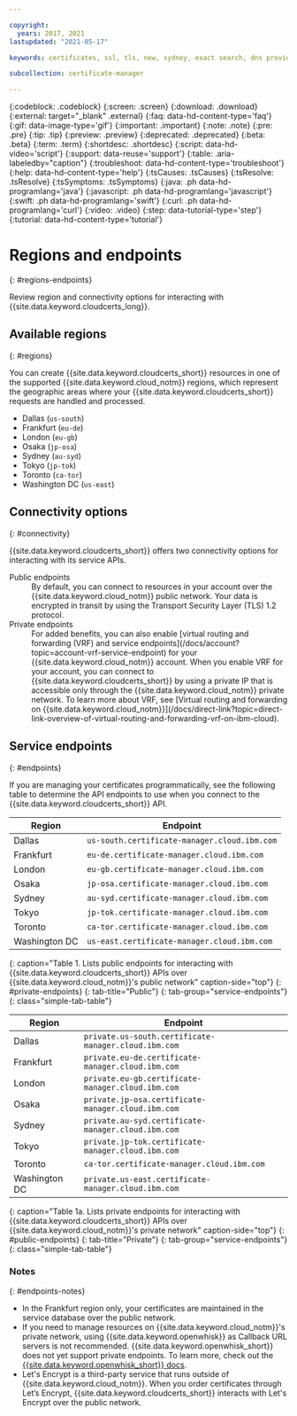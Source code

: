 ```yaml
---

copyright:
  years: 2017, 2021
lastupdated: "2021-05-17"

keywords: certificates, ssl, tls, new, sydney, exact search, dns provider, lets encrypt, renew certificate, order certificates

subcollection: certificate-manager

---
```


{:codeblock: .codeblock}
{:screen: .screen}
{:download: .download}
{:external: target="_blank" .external}
{:faq: data-hd-content-type='faq'}
{:gif: data-image-type='gif'}
{:important: .important}
{:note: .note}
{:pre: .pre}
{:tip: .tip}
{:preview: .preview}
{:deprecated: .deprecated}
{:beta: .beta}
{:term: .term}
{:shortdesc: .shortdesc}
{:script: data-hd-video='script'}
{:support: data-reuse='support'}
{:table: .aria-labeledby="caption"}
{:troubleshoot: data-hd-content-type='troubleshoot'}
{:help: data-hd-content-type='help'}
{:tsCauses: .tsCauses}
{:tsResolve: .tsResolve}
{:tsSymptoms: .tsSymptoms}
{:java: .ph data-hd-programlang='java'}
{:javascript: .ph data-hd-programlang='javascript'}
{:swift: .ph data-hd-programlang='swift'}
{:curl: .ph data-hd-programlang='curl'}
{:video: .video}
{:step: data-tutorial-type='step'}
{:tutorial: data-hd-content-type='tutorial'}



# Regions and endpoints
{: #regions-endpoints}

Review region and connectivity options for interacting with {{site.data.keyword.cloudcerts_long}}.

## Available regions
{: #regions}

You can create {{site.data.keyword.cloudcerts_short}} resources in one of the supported {{site.data.keyword.cloud_notm}} regions, which represent the geographic areas where your {{site.data.keyword.cloudcerts_short}} requests are handled and processed.

- Dallas (`us-south`)
- Frankfurt (`eu-de`)
- London (`eu-gb`)
- Osaka (`jp-osa`)
- Sydney (`au-syd`)
- Tokyo (`jp-tok`)
- Toronto (`ca-tor`)
- Washington DC (`us-east`)



## Connectivity options
{: #connectivity}

{{site.data.keyword.cloudcerts_short}} offers two connectivity options for interacting with its service APIs.

<dl>
  <dt>Public endpoints</dt>
    <dd>By default, you can connect to resources in your account over the {{site.data.keyword.cloud_notm}} public network. Your data is encrypted in transit by using the Transport Security Layer (TLS) 1.2 protocol.
    </dd>
  <dt>Private endpoints</dt>
    <dd>For added benefits, you can also enable [virtual routing and forwarding (VRF) and service endpoints](/docs/account?topic=account-vrf-service-endpoint) for your {{site.data.keyword.cloud_notm}} account. When you enable VRF for your account, you can connect to {{site.data.keyword.cloudcerts_short}} by using a private IP that is accessible only through the {{site.data.keyword.cloud_notm}} private network. To learn more about VRF, see [Virtual routing and forwarding on {{site.data.keyword.cloud_notm}}](/docs/direct-link?topic=direct-link-overview-of-virtual-routing-and-forwarding-vrf-on-ibm-cloud).
    </dd>
</dl>

## Service endpoints
{: #endpoints}

If you are managing your certificates programmatically, see the following table to determine the API endpoints to use when you connect to the {{site.data.keyword.cloudcerts_short}} API.

| Region        | Endpoint                                     |
| ------------- | -------------------------------------------- |
| Dallas        | `us-south.certificate-manager.cloud.ibm.com` |
| Frankfurt     | `eu-de.certificate-manager.cloud.ibm.com`    |
| London        | `eu-gb.certificate-manager.cloud.ibm.com`    |
| Osaka         | `jp-osa.certificate-manager.cloud.ibm.com`   |
| Sydney        | `au-syd.certificate-manager.cloud.ibm.com`   |
| Tokyo         | `jp-tok.certificate-manager.cloud.ibm.com`   |
| Toronto       | `ca-tor.certificate-manager.cloud.ibm.com`   |
| Washington DC | `us-east.certificate-manager.cloud.ibm.com`  |
{: caption="Table 1. Lists public endpoints for interacting with {{site.data.keyword.cloudcerts_short}} APIs over {{site.data.keyword.cloud_notm}}'s public network" caption-side="top"}
{: #private-endpoints}
{: tab-title="Public"}
{: tab-group="service-endpoints"}
{: class="simple-tab-table"}

| Region        | Endpoint                                             |
| ------------- | ---------------------------------------------------- |
| Dallas        | `private.us-south.certificate-manager.cloud.ibm.com` |
| Frankfurt     | `private.eu-de.certificate-manager.cloud.ibm.com`    |
| London        | `private.eu-gb.certificate-manager.cloud.ibm.com`    |
| Osaka         | `private.jp-osa.certificate-manager.cloud.ibm.com`   |
| Sydney        | `private.au-syd.certificate-manager.cloud.ibm.com`   |
| Tokyo         | `private.jp-tok.certificate-manager.cloud.ibm.com`   |
| Toronto       | `ca-tor.certificate-manager.cloud.ibm.com`           |
| Washington DC | `private.us-east.certificate-manager.cloud.ibm.com`  |
{: caption="Table 1a. Lists private endpoints for interacting with {{site.data.keyword.cloudcerts_short}} APIs over {{site.data.keyword.cloud_notm}}'s private network" caption-side="top"}
{: #public-endpoints}
{: tab-title="Private"}
{: tab-group="service-endpoints"}
{: class="simple-tab-table"}

### Notes
{: #endpoints-notes}

- In the Frankfurt region only, your certificates are maintained in the service database over the public network.
- If you need to manage resources on {{site.data.keyword.cloud_notm}}'s private network, using {{site.data.keyword.openwhisk}} as Callback URL servers is not recommended. {{site.data.keyword.openwhisk_short}} does not yet support private endpoints. To learn more, check out the [{{site.data.keyword.openwhisk_short}} docs](/docs/openwhisk?topic=openwhisk-getting-started).
- Let's Encrypt is a third-party service that runs outside of {{site.data.keyword.cloud_notm}}. When you order certificates through Let’s Encrypt, {{site.data.keyword.cloudcerts_short}} interacts with Let's Encrypt over the public network.